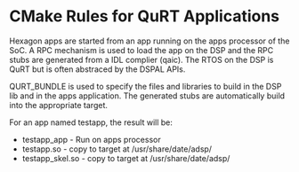 # CMake Rules for QuRT Applications

Hexagon apps are started from an app running on the apps processor 
of the SoC. A RPC mechanism is used to load the app on the DSP and
the RPC stubs are generated from a IDL complier (qaic). The RTOS on
the DSP is QuRT but is often abstraced by the DSPAL APIs.

QURT_BUNDLE is used to specify the files and libraries to build
in the DSP lib and in the apps application. The generated stubs are
automatically build into the appropriate target.

For an app named testapp, the result will be:
- testapp_app     - Run on apps processor
- testapp.so      - copy to target at /usr/share/date/adsp/
- testapp_skel.so - copy to target at /usr/share/date/adsp/

